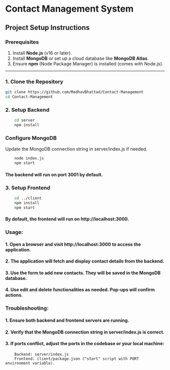 # Contact Management System

## Project Setup Instructions

### Prerequisites
1. Install **Node.js** (v16 or later).
2. Install **MongoDB** or set up a cloud database like **MongoDB Atlas**.
3. Ensure **npm** (Node Package Manager) is installed (comes with Node.js).

---

### 1. Clone the Repository
```bash
git clone https://github.com/MadhavBhattad/Contact-Management
cd Contact-Management
```

### 2. Setup Backend
```bash
    cd server
    npm install
```
### Configure MongoDB
Update the MongoDB connection string in server/index.js if needed.
```bash
    node index.js
    npm start
```
#### The backend will run on port 3001 by default.

### 3. Setup Frontend
```bash
    cd ../client
    npm install
    npm start
```
#### By default, the frontend will run on http://localhost:3000.

### Usage:
#### 1. Open a browser and visit http://localhost:3000 to access the application.
#### 2. The application will fetch and display contact details from the backend.
#### 3. Use the form to add new contacts. They will be saved in the MongoDB database.
#### 4. Use edit and delete functionalities as needed. Pop-ups will confirm actions.

### Troubleshooting:

#### 1. Ensure both backend and frontend servers are running.
#### 2. Verify that the MongoDB connection string in server/index.js is correct.
#### 3. If ports conflict, adjust the ports in the codebase or your local machine:
        Backend: server/index.js
        Frontend: client/package.json ("start" script with PORT environment variable).
